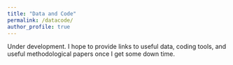 ```yaml
---
title: "Data and Code"
permalink: /datacode/
author_profile: true
---
```


Under development. I hope to provide links to useful data, coding tools, and useful methodological papers once I get some down time.
